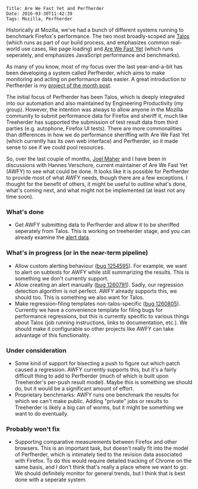     Title: Are We Fast Yet and Perfherder
    Date: 2016-03-30T11:42:39
    Tags: Mozilla, Perfherder

Historically at Mozilla, we've had a bunch of different systems
running to benchmark Firefox's performance. The two most
broadly-scoped are [Talos](https://wiki.mozilla.org/Buildbot/Talos) (which runs as part of our build process,
and emphasizes common real-world use cases, like page loading) and
[Are We Fast Yet](https://arewefastyet.com/) (which runs seperately, and emphasizes JavaScript
performance and benchmarks).

As many of you know, most of my focus over the last year-and-a-bit
has been developing a system called Perfherder, which aims to make
monitoring and acting on performance data easier. A great introduction
to Perfherder is my [project of the month post](/blog/2016/03/platform-engineering-project-of-the-month-perfherder/).

The initial focus of Perfherder has been Talos, which is deeply
integrated into our automation and also maintained by Engineering
Productivity (my group). However, the intention was always to allow anyone in the Mozilla community to
submit performance data for Firefox and sheriff it, much like
Treeherder has supported the submission of test result data from
third parties (e.g. autophone, Firefox UI tests). There are more
commonalities than differences in how we do performance sheriffing
with Are We Fast Yet (which currently has its own web interface) and
Perfherder, so it made sense to see if we could pool resources.

So, over the last couple of months, [Joel Maher](https://elvis314.wordpress.com/) and I have been in discussions with
Hannes Verschore, current maintainer of Are We Fast Yet (AWFY) to see what could be done.
It looks like it is possible for Perfherder to provide most of what AWFY needs,
though there are a few exceptions. I thought for the benefit of others,
it might be useful to outline what's done, what's coming next, and what
might not be implemented (at least not any time soon).

### What's done

* Get AWFY submitting data to Perfherder and allow it to be sheriffed
  seperately from Talos. This is working on treeherder stage, and you
  can already examine the [alert data](https://treeherder.allizom.org/perf.html#/alerts?status=0&framework=5).

### What's in progress (or in the near-term pipeline)

* Allow custom alerting behaviour ([bug 1254595](https://bugzilla.mozilla.org/show_bug.cgi?id=1254595)). For example, we want
  to alert on subtests for AWFY while still summarizing the results.
  This is something we don't currently support.
* Allow creating an alert manually ([bug 1260791](https://bugzilla.mozilla.org/show_bug.cgi?id=1260791)). Sadly, our regression detection
  algorithm is not perfect. AWFY already supports this, we should too. This is something we also want for Talos.
* Make regression-filing templates non-talos-specific ([bug 1260805](https://bugzilla.mozilla.org/show_bug.cgi?id=1260805)). Currently we have a convenience template for filing bugs for performance
  regressions, but this is currently specific to various things about Talos (job running instructions, links to documentation, etc.). We should
  make it configurable so other projects like AWFY can take advantage of this functionality.

### Under consideration

* Some kind of support for bisecting a push to figure out which patch
  caused a regression. AWFY currently supports this, but it's a fairly
  difficult thing to add to Perfherder (much of which is built upon
  Treeherder's per-push result model). Maybe this is something we should
  do, but it would be a significant amount of effort.
* Proprietary benchmarks: AWFY runs one benchmark the results for
  which we can't make public. Adding "private" jobs or results to
  Treeherder is likely a big can of worms, but it might be something
  we want to do eventually.

### Probably won't fix

* Supporting comparative measurements between Firefox and other
  browsers. This is an important task, but doesn't really fit into the
  model of Perfherder, which is intimately tied to the revision data
  associated with Firefox. To do this would require detailed tracking
  of Chrome on the same basis, and I don't think that's really a place
  where we want to go. We should definitely monitor for general
  trends, but I think that is best done with a seperate system.
